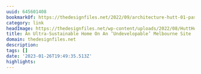 ```yaml
---
uuid: 645601408
bookmarkOf: https://thedesignfiles.net/2022/09/architecture-hutt-01-passive-house
category: link
headImage: https://thedesignfiles.net/wp-content/uploads/2022/08/HuttHouse-tdf-THV1-520x684.jpg
title: An Ultra-Sustainable Home On An ‘Undevelopable’ Melbourne Site
domain: thedesignfiles.net
description: 
tags: []
date: '2023-01-26T19:49:35.513Z'
highlights: 
---
```



